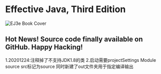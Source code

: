 # Effective Java, Third Edition
![EJ3e Book Cover](https://www.pearsonhighered.com/assets/bigcovers/0/1/3/4/0134685997.jpg)
## Hot News! Source code finally available on GitHub. Happy Hacking!

1.20201224:注释掉了不支持JDK1.8的类 
2.启动需要projectSettings Module source src标记为source
同时新建了out文件夹用于指定编译输出
